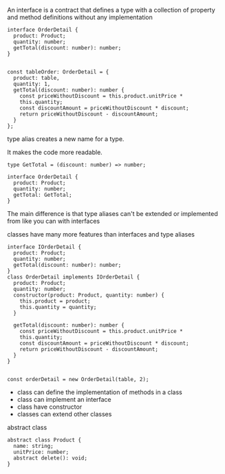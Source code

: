 
An interface is a contract that defines a type with a collection of property and method definitions without any implementation

```
interface OrderDetail {
  product: Product;
  quantity: number;
  getTotal(discount: number): number;
}


const tableOrder: OrderDetail = {
  product: table,
  quantity: 1,
  getTotal(discount: number): number {
    const priceWithoutDiscount = this.product.unitPrice *
    this.quantity;
    const discountAmount = priceWithoutDiscount * discount;
    return priceWithoutDiscount - discountAmount;
  }
};

```


type alias creates a new name for a type.

It makes the code more readable.
```
type GetTotal = (discount: number) => number;

interface OrderDetail {
  product: Product;
  quantity: number;
  getTotal: GetTotal;
}
```


The main difference is that type aliases can't be extended or implemented from like you can with interfaces


classes have many more features than interfaces and type aliases
```
interface IOrderDetail {
  product: Product;
  quantity: number;
  getTotal(discount: number): number;
}
class OrderDetail implements IOrderDetail {
  product: Product;
  quantity: number;
  constructor(product: Product, quantity: number) {
    this.product = product;
    this.quantity = quantity;
  }

  getTotal(discount: number): number {
    const priceWithoutDiscount = this.product.unitPrice *
    this.quantity;
    const discountAmount = priceWithoutDiscount * discount;
    return priceWithoutDiscount - discountAmount;
  }
}


const orderDetail = new OrderDetail(table, 2);
```
- class can define the implementation of methods in a class
- class can implement an interface
- class have constructor
- classes can extend other classes



abstract class
```
abstract class Product {
  name: string;
  unitPrice: number;
  abstract delete(): void;
}
```